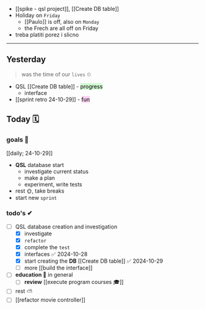 - [[spike - qsl project]], [[Create DB table]]
- Holiday on `Friday`
	- [[Paulo]] is off, also on `Monday`
	- the Frech are all off on Friday
- treba platiti porez i slicno

---
## Yesterday
> was the time of our `lives` ⏲

- QSL [[Create DB table]] - <mark style="background: #BBFABBA6;">progress</mark>
	- interface
- [[sprint retro 24-10-29]] - <mark style="background: #FFB8EBA6;">fun</mark>

## Today 🗓

### goals 🏴
[[daily; 24-10-29]]
- **QSL** database start
	- investigate current status
	- make a plan
	- experiment, write tests
- rest 🌞, take breaks
- start new `sprint`

### todo's ✔
- [ ] QSL database creation and investigation
	- [x] investigate 
	- [x] `refactor`
	- [x] complete the `test`
	- [x] interfaces ✅ 2024-10-28
	- [x] start creating the **DB** [[Create DB table]] ✅ 2024-10-29
	- [ ] more [[build the interface]]
- [ ] **education 🎒** in general
	- [ ] **review** [[execute program courses 🎓]]
- [ ] rest ⛅
- [ ] [[refactor movie controller]]
